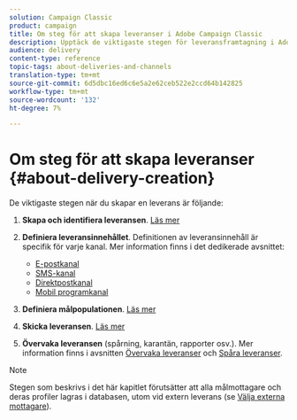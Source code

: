 ```yaml
---
solution: Campaign Classic
product: campaign
title: Om steg för att skapa leveranser i Adobe Campaign Classic
description: Upptäck de viktigaste stegen för leveransframtagning i Adobe Campaign Classic.
audience: delivery
content-type: reference
topic-tags: about-deliveries-and-channels
translation-type: tm+mt
source-git-commit: 6d5dbc16ed6c6e5a2e62ceb522e2ccd64b142825
workflow-type: tm+mt
source-wordcount: '132'
ht-degree: 7%

---
```



# Om steg för att skapa leveranser {#about-delivery-creation}

De viktigaste stegen när du skapar en leverans är följande:

1. **Skapa och identifiera leveransen**. [Läs mer](../../delivery/using/steps-create-and-identify-the-delivery.md)

1. **Definiera leveransinnehållet**. Definitionen av leveransinnehåll är specifik för varje kanal. Mer information finns i det dedikerade avsnittet:

   * [E-postkanal](../../delivery/using/defining-the-email-content.md)
   * [SMS-kanal](../../delivery/using/sms-channel.md#defining-the-sms-content)
   * [Direktpostkanal](../../delivery/using/defining-the-direct-mail-content.md)
   * [Mobil programkanal](../../delivery/using/about-mobile-app-channel.md)

1. **Definiera målpopulationen**. [Läs mer](../../delivery/using/steps-defining-the-target-population.md)

1. **Skicka leveransen**. [Läs mer](../../delivery/using/steps-sending-the-delivery.md)

1. **Övervaka leveransen**  (spårning, karantän, rapporter osv.). Mer information finns i avsnitten [Övervaka leveranser](../../delivery/using/about-delivery-monitoring.md) och [Spåra leveranser](../../delivery/using/about-message-tracking.md).

>[!NOTE]
>
>Stegen som beskrivs i det här kapitlet förutsätter att alla målmottagare och deras profiler lagras i databasen, utom vid extern leverans (se [Välja externa mottagare](../../delivery/using/steps-defining-the-target-population.md#selecting-external-recipients)).
